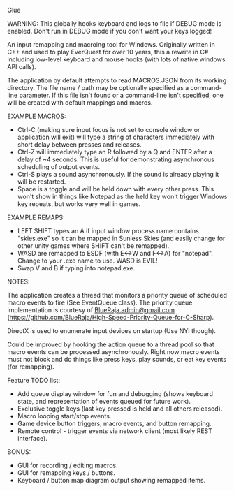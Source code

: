Glue

WARNING: This globally hooks keyboard and logs to file if DEBUG mode is enabled. Don't run in DEBUG mode if you don't want your keys logged!

An input remapping and macroing tool for Windows.  Originally written in C++ and used to play EverQuest for over 10 years, this a rewrite in C# including low-level keyboard and mouse hooks (with lots of native windows API calls).

The application by default attempts to read MACROS.JSON from its working directory. The file name / path may be optionally specified as a command-line parameter.  If this file isn't found or a command-line isn't specified, one will be created with default mappings and macros. 

EXAMPLE MACROS:
* Ctrl-C (making sure input focus is not set to console window or application will exit) will type a string of characters immediately with short delay between presses and releases.
* Ctrl-Z will immediately type an R followed by a Q and ENTER after a delay of ~4 seconds. This is useful for demonstrating asynchronous scheduling of output events.
* Ctrl-S plays a sound asynchronously. If the sound is already playing it will be restarted. 
* Space is a toggle and will be held down with every other press.  This won't show in things like Notepad as the held key won't trigger Windows key repeats, but works very well in games.

EXAMPLE REMAPS:
* LEFT SHIFT types an A if input window process name contains "skies.exe" so it can be mapped in Sunless Skies (and easily change for other unity games where SHIFT can't be remapped).
* WASD are remapped to ESDF (with E<->W and F<->A) for "notepad". Change to your .exe name to use.  WASD is EVIL!
* Swap V and B if typing into notepad.exe.

NOTES:

The application creates a thread that monitors a priority queue of scheduled macro events to fire (See EventQueue class).  The priority queue implementation is courtesy of BlueRaja.admin@gmail.com (https://github.com/BlueRaja/High-Speed-Priority-Queue-for-C-Sharp). 

DirectX is used to enumerate input devices on startup (Use NYI though).

Could be improved by hooking the action queue to a thread pool so that macro events can be processed asynchronously.  Right now macro events must not block and do things like press keys, play sounds, or eat key events (for remapping).

Feature TODO list:

* Add queue display window for fun and debugging (shows keyboard state, and representation of events queued for future work).
* Exclusive toggle keys (last key pressed is held and all others released).
* Macro looping start/stop events.
* Game device button triggers, macro events, and button remapping.
* Remote control - trigger events via network client (most likely REST interface).

BONUS: 
* GUI for recording / editing macros.
* GUI for remapping keys / buttons.
* Keyboard / button map diagram output showing remapped items.
